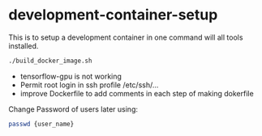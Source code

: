 # development-container-setup

This is to setup a development container in one command will all tools installed.

```bash
./build_docker_image.sh
```

- tensorflow-gpu is not working
- Permit root login in ssh profile /etc/ssh/...
- improve Dockerfile to add comments in each step of making dokerfile

Change Password of users later using:

```bash
passwd {user_name}
```

